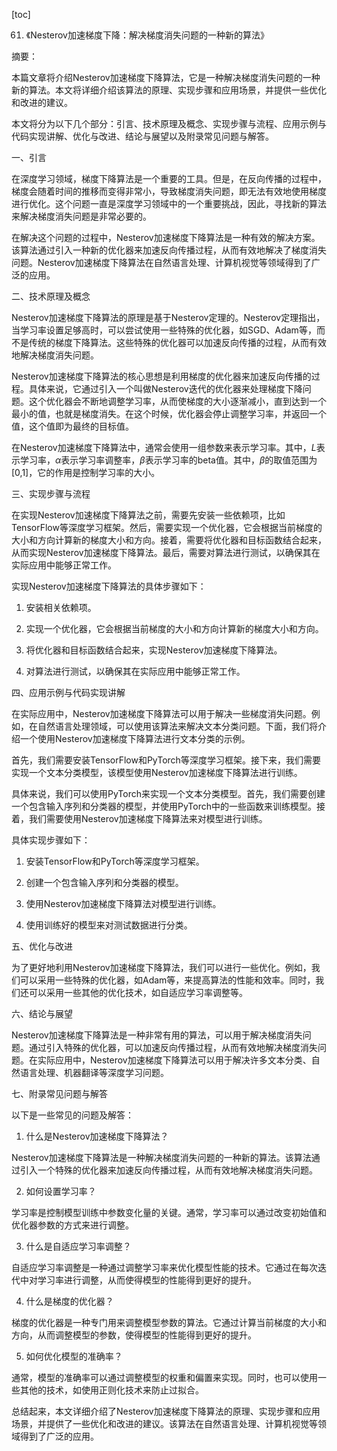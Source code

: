 
[toc]                    
                
                
61. 《Nesterov加速梯度下降：解决梯度消失问题的一种新的算法》

摘要：

本篇文章将介绍Nesterov加速梯度下降算法，它是一种解决梯度消失问题的一种新的算法。本文将详细介绍该算法的原理、实现步骤和应用场景，并提供一些优化和改进的建议。

本文将分为以下几个部分：引言、技术原理及概念、实现步骤与流程、应用示例与代码实现讲解、优化与改进、结论与展望以及附录常见问题与解答。

一、引言

在深度学习领域，梯度下降算法是一个重要的工具。但是，在反向传播的过程中，梯度会随着时间的推移而变得非常小，导致梯度消失问题，即无法有效地使用梯度进行优化。这个问题一直是深度学习领域中的一个重要挑战，因此，寻找新的算法来解决梯度消失问题是非常必要的。

在解决这个问题的过程中，Nesterov加速梯度下降算法是一种有效的解决方案。该算法通过引入一种新的优化器来加速反向传播过程，从而有效地解决了梯度消失问题。Nesterov加速梯度下降算法在自然语言处理、计算机视觉等领域得到了广泛的应用。

二、技术原理及概念

Nesterov加速梯度下降算法的原理是基于Nesterov定理的。Nesterov定理指出，当学习率设置足够高时，可以尝试使用一些特殊的优化器，如SGD、Adam等，而不是传统的梯度下降算法。这些特殊的优化器可以加速反向传播的过程，从而有效地解决梯度消失问题。

Nesterov加速梯度下降算法的核心思想是利用梯度的优化器来加速反向传播的过程。具体来说，它通过引入一个叫做Nesterov迭代的优化器来处理梯度下降问题。这个优化器会不断地调整学习率，从而使梯度的大小逐渐减小，直到达到一个最小的值，也就是梯度消失。在这个时候，优化器会停止调整学习率，并返回一个值，这个值即为最终的目标值。

在Nesterov加速梯度下降算法中，通常会使用一组参数来表示学习率。其中，$L$表示学习率，$\alpha$表示学习率调整率，$\beta$表示学习率的beta值。其中，$\beta$的取值范围为[0,1]，它的作用是控制学习率的大小。

三、实现步骤与流程

在实现Nesterov加速梯度下降算法之前，需要先安装一些依赖项，比如TensorFlow等深度学习框架。然后，需要实现一个优化器，它会根据当前梯度的大小和方向计算新的梯度大小和方向。接着，需要将优化器和目标函数结合起来，从而实现Nesterov加速梯度下降算法。最后，需要对算法进行测试，以确保其在实际应用中能够正常工作。

实现Nesterov加速梯度下降算法的具体步骤如下：

1. 安装相关依赖项。

2. 实现一个优化器，它会根据当前梯度的大小和方向计算新的梯度大小和方向。

3. 将优化器和目标函数结合起来，实现Nesterov加速梯度下降算法。

4. 对算法进行测试，以确保其在实际应用中能够正常工作。

四、应用示例与代码实现讲解

在实际应用中，Nesterov加速梯度下降算法可以用于解决一些梯度消失问题。例如，在自然语言处理领域，可以使用该算法来解决文本分类问题。下面，我们将介绍一个使用Nesterov加速梯度下降算法进行文本分类的示例。

首先，我们需要安装TensorFlow和PyTorch等深度学习框架。接下来，我们需要实现一个文本分类模型，该模型使用Nesterov加速梯度下降算法进行训练。

具体来说，我们可以使用PyTorch来实现一个文本分类模型。首先，我们需要创建一个包含输入序列和分类器的模型，并使用PyTorch中的一些函数来训练模型。接着，我们需要使用Nesterov加速梯度下降算法来对模型进行训练。

具体实现步骤如下：

1. 安装TensorFlow和PyTorch等深度学习框架。

2. 创建一个包含输入序列和分类器的模型。

3. 使用Nesterov加速梯度下降算法对模型进行训练。

4. 使用训练好的模型来对测试数据进行分类。

五、优化与改进

为了更好地利用Nesterov加速梯度下降算法，我们可以进行一些优化。例如，我们可以采用一些特殊的优化器，如Adam等，来提高算法的性能和效率。同时，我们还可以采用一些其他的优化技术，如自适应学习率调整等。

六、结论与展望

Nesterov加速梯度下降算法是一种非常有用的算法，可以用于解决梯度消失问题。通过引入特殊的优化器，可以加速反向传播过程，从而有效地解决梯度消失问题。在实际应用中，Nesterov加速梯度下降算法可以用于解决许多文本分类、自然语言处理、机器翻译等深度学习问题。

七、附录常见问题与解答

以下是一些常见的问题及解答：

1. 什么是Nesterov加速梯度下降算法？

Nesterov加速梯度下降算法是一种解决梯度消失问题的一种新的算法。该算法通过引入一个特殊的优化器来加速反向传播过程，从而有效地解决梯度消失问题。

2. 如何设置学习率？

学习率是控制模型训练中参数变化量的关键。通常，学习率可以通过改变初始值和优化器参数的方式来进行调整。

3. 什么是自适应学习率调整？

自适应学习率调整是一种通过调整学习率来优化模型性能的技术。它通过在每次迭代中对学习率进行调整，从而使得模型的性能得到更好的提升。

4. 什么是梯度的优化器？

梯度的优化器是一种专门用来调整模型参数的算法。它通过计算当前梯度的大小和方向，从而调整模型的参数，使得模型的性能得到更好的提升。

5. 如何优化模型的准确率？

通常，模型的准确率可以通过调整模型的权重和偏置来实现。同时，也可以使用一些其他的技术，如使用正则化技术来防止过拟合。

总结起来，本文详细介绍了Nesterov加速梯度下降算法的原理、实现步骤和应用场景，并提供了一些优化和改进的建议。该算法在自然语言处理、计算机视觉等领域得到了广泛的应用。

